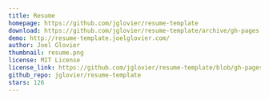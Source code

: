 ```yaml
---
title: Resume
homepage: https://github.com/jglovier/resume-template
download: https://github.com/jglovier/resume-template/archive/gh-pages.zip
demo: http://resume-template.joelglovier.com/
author: Joel Glovier
thumbnail: resume.png
license: MIT License
license_link: https://github.com/jglovier/resume-template/blob/gh-pages/LICENSE
github_repo: jglovier/resume-template
stars: 126
---
```

